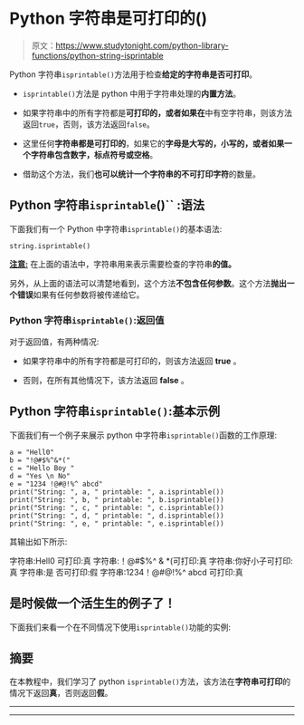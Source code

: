 # Python 字符串是可打印的()

> 原文：<https://www.studytonight.com/python-library-functions/python-string-isprintable>

Python 字符串`isprintable()`方法用于检查**给定的字符串是否可打印**。

*   `isprintable()`方法是 python 中用于字符串处理的**内置方法**。

*   如果字符串中的所有字符都是**可打印的，或者如果在**中有空字符串，则该方法返回`true`，否则，该方法返回`false`。

*   这里任何**字符串都是可打印的**，如果它的**字母是大写的，小写的，或者如果一个字符串包含数字，标点符号或空格**。

*   借助这个方法，我们**也可以统计一个字符串的不可打印字符**的数量。

## Python 字符串`isprintable`()`` :语法

下面我们有一个 Python 中字符串`isprintable()`的基本语法:

```
string.isprintable() 
```

<u>**注意:**</u> 在上面的语法中，字符串用来表示需要检查的字符串**的值。**

另外，从上面的语法可以清楚地看到，这个方法**不包含任何参数**。这个方法**抛出一个错误**如果有任何参数将被传递给它。

### Python 字符串`isprintable()`:返回值

对于返回值，有两种情况:

*   如果字符串中的所有字符都是可打印的，则该方法返回 **true** 。

*   否则，在所有其他情况下，该方法返回 **false** 。

## Python 字符串`isprintable()`:基本示例

下面我们有一个例子来展示 python 中字符串`isprintable()`函数的工作原理:

```
a = "Hell0"
b = "!@#$%^&*("
c = "Hello Boy "
d = "Yes \n No"
e = "1234 !@#@!%^ abcd"
print("String: ", a, " printable: ", a.isprintable())
print("String: ", b, " printable: ", b.isprintable())
print("String: ", c, " printable: ", c.isprintable())
print("String: ", d, " printable: ", d.isprintable())
print("String: ", e, " printable: ", e.isprintable())
```

其输出如下所示:

字符串:Hell0 可打印:真
字符串:！@#$%^ & *(可打印:真
字符串:你好小子可打印:真
字符串:是
否可打印:假
字符串:1234！@#@!%^ abcd 可打印:真

## 是时候做一个活生生的例子了！

下面我们来看一个在不同情况下使用`isprintable()`功能的实例:

## 摘要

在本教程中，我们学习了 python `isprintable()`方法，该方法在**字符串可打印**的情况下返回**真**，否则返回**假**。

* * *

* * *